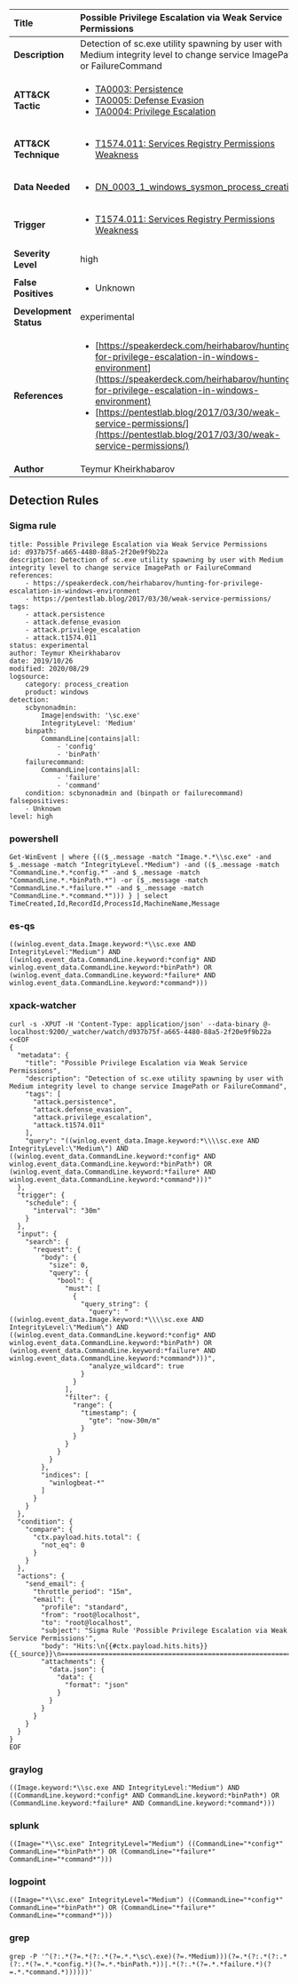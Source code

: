 | Title                    | Possible Privilege Escalation via Weak Service Permissions       |
|:-------------------------|:------------------|
| **Description**          | Detection of sc.exe utility spawning by user with Medium integrity level to change service ImagePath or FailureCommand |
| **ATT&amp;CK Tactic**    |  <ul><li>[TA0003: Persistence](https://attack.mitre.org/tactics/TA0003)</li><li>[TA0005: Defense Evasion](https://attack.mitre.org/tactics/TA0005)</li><li>[TA0004: Privilege Escalation](https://attack.mitre.org/tactics/TA0004)</li></ul>  |
| **ATT&amp;CK Technique** | <ul><li>[T1574.011: Services Registry Permissions Weakness](https://attack.mitre.org/techniques/T1574/011)</li></ul>  |
| **Data Needed**          | <ul><li>[DN_0003_1_windows_sysmon_process_creation](../Data_Needed/DN_0003_1_windows_sysmon_process_creation.md)</li></ul>  |
| **Trigger**              | <ul><li>[T1574.011: Services Registry Permissions Weakness](../Triggers/T1574.011.md)</li></ul>  |
| **Severity Level**       | high |
| **False Positives**      | <ul><li>Unknown</li></ul>  |
| **Development Status**   | experimental |
| **References**           | <ul><li>[https://speakerdeck.com/heirhabarov/hunting-for-privilege-escalation-in-windows-environment](https://speakerdeck.com/heirhabarov/hunting-for-privilege-escalation-in-windows-environment)</li><li>[https://pentestlab.blog/2017/03/30/weak-service-permissions/](https://pentestlab.blog/2017/03/30/weak-service-permissions/)</li></ul>  |
| **Author**               | Teymur Kheirkhabarov |


## Detection Rules

### Sigma rule

```
title: Possible Privilege Escalation via Weak Service Permissions
id: d937b75f-a665-4480-88a5-2f20e9f9b22a
description: Detection of sc.exe utility spawning by user with Medium integrity level to change service ImagePath or FailureCommand
references:
    - https://speakerdeck.com/heirhabarov/hunting-for-privilege-escalation-in-windows-environment
    - https://pentestlab.blog/2017/03/30/weak-service-permissions/
tags:
    - attack.persistence
    - attack.defense_evasion
    - attack.privilege_escalation
    - attack.t1574.011
status: experimental
author: Teymur Kheirkhabarov
date: 2019/10/26
modified: 2020/08/29
logsource:
    category: process_creation
    product: windows
detection:
    scbynonadmin:
        Image|endswith: '\sc.exe'
        IntegrityLevel: 'Medium'
    binpath:
        CommandLine|contains|all:
            - 'config'
            - 'binPath'
    failurecommand:
        CommandLine|contains|all: 
            - 'failure'
            - 'command'
    condition: scbynonadmin and (binpath or failurecommand)
falsepositives:
    - Unknown
level: high

```





### powershell
    
```
Get-WinEvent | where {(($_.message -match "Image.*.*\\sc.exe" -and $_.message -match "IntegrityLevel.*Medium") -and (($_.message -match "CommandLine.*.*config.*" -and $_.message -match "CommandLine.*.*binPath.*") -or ($_.message -match "CommandLine.*.*failure.*" -and $_.message -match "CommandLine.*.*command.*"))) } | select TimeCreated,Id,RecordId,ProcessId,MachineName,Message
```


### es-qs
    
```
((winlog.event_data.Image.keyword:*\\sc.exe AND IntegrityLevel:"Medium") AND ((winlog.event_data.CommandLine.keyword:*config* AND winlog.event_data.CommandLine.keyword:*binPath*) OR (winlog.event_data.CommandLine.keyword:*failure* AND winlog.event_data.CommandLine.keyword:*command*)))
```


### xpack-watcher
    
```
curl -s -XPUT -H 'Content-Type: application/json' --data-binary @- localhost:9200/_watcher/watch/d937b75f-a665-4480-88a5-2f20e9f9b22a <<EOF
{
  "metadata": {
    "title": "Possible Privilege Escalation via Weak Service Permissions",
    "description": "Detection of sc.exe utility spawning by user with Medium integrity level to change service ImagePath or FailureCommand",
    "tags": [
      "attack.persistence",
      "attack.defense_evasion",
      "attack.privilege_escalation",
      "attack.t1574.011"
    ],
    "query": "((winlog.event_data.Image.keyword:*\\\\sc.exe AND IntegrityLevel:\"Medium\") AND ((winlog.event_data.CommandLine.keyword:*config* AND winlog.event_data.CommandLine.keyword:*binPath*) OR (winlog.event_data.CommandLine.keyword:*failure* AND winlog.event_data.CommandLine.keyword:*command*)))"
  },
  "trigger": {
    "schedule": {
      "interval": "30m"
    }
  },
  "input": {
    "search": {
      "request": {
        "body": {
          "size": 0,
          "query": {
            "bool": {
              "must": [
                {
                  "query_string": {
                    "query": "((winlog.event_data.Image.keyword:*\\\\sc.exe AND IntegrityLevel:\"Medium\") AND ((winlog.event_data.CommandLine.keyword:*config* AND winlog.event_data.CommandLine.keyword:*binPath*) OR (winlog.event_data.CommandLine.keyword:*failure* AND winlog.event_data.CommandLine.keyword:*command*)))",
                    "analyze_wildcard": true
                  }
                }
              ],
              "filter": {
                "range": {
                  "timestamp": {
                    "gte": "now-30m/m"
                  }
                }
              }
            }
          }
        },
        "indices": [
          "winlogbeat-*"
        ]
      }
    }
  },
  "condition": {
    "compare": {
      "ctx.payload.hits.total": {
        "not_eq": 0
      }
    }
  },
  "actions": {
    "send_email": {
      "throttle_period": "15m",
      "email": {
        "profile": "standard",
        "from": "root@localhost",
        "to": "root@localhost",
        "subject": "Sigma Rule 'Possible Privilege Escalation via Weak Service Permissions'",
        "body": "Hits:\n{{#ctx.payload.hits.hits}}{{_source}}\n================================================================================\n{{/ctx.payload.hits.hits}}",
        "attachments": {
          "data.json": {
            "data": {
              "format": "json"
            }
          }
        }
      }
    }
  }
}
EOF

```


### graylog
    
```
((Image.keyword:*\\sc.exe AND IntegrityLevel:"Medium") AND ((CommandLine.keyword:*config* AND CommandLine.keyword:*binPath*) OR (CommandLine.keyword:*failure* AND CommandLine.keyword:*command*)))
```


### splunk
    
```
((Image="*\\sc.exe" IntegrityLevel="Medium") ((CommandLine="*config*" CommandLine="*binPath*") OR (CommandLine="*failure*" CommandLine="*command*")))
```


### logpoint
    
```
((Image="*\\sc.exe" IntegrityLevel="Medium") ((CommandLine="*config*" CommandLine="*binPath*") OR (CommandLine="*failure*" CommandLine="*command*")))
```


### grep
    
```
grep -P '^(?:.*(?=.*(?:.*(?=.*.*\sc\.exe)(?=.*Medium)))(?=.*(?:.*(?:.*(?:.*(?=.*.*config.*)(?=.*.*binPath.*))|.*(?:.*(?=.*.*failure.*)(?=.*.*command.*))))))'
```



